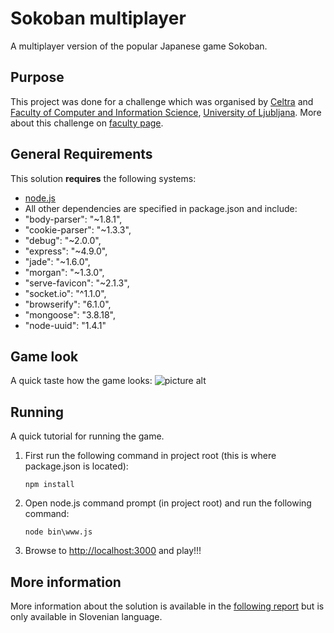 # Sokoban multiplayer
A multiplayer version of the popular Japanese game Sokoban.

## Purpose
This project was done for a challenge which was organised by [Celtra](http://www.celtra.com/) and [Faculty of Computer and Information Science](http://www.fri.uni-lj.si/en/), [University of Ljubljana](http://www.uni-lj.si/eng/). More about this challenge on [faculty page](http://www.fri.uni-lj.si/si/raziskave/studentski_izzivi/celtrin_izziv/).

## General Requirements
This solution **requires** the following systems:
* [node.js](http://nodejs.org/)
* All other dependencies are specified in package.json and include:
 * "body-parser": "~1.8.1",
 * "cookie-parser": "~1.3.3",
 * "debug": "~2.0.0",
 * "express": "~4.9.0",
 * "jade": "~1.6.0",
 * "morgan": "~1.3.0",
 * "serve-favicon": "~2.1.3",
 * "socket.io": "^1.1.0",
 * "browserify": "6.1.0",
 * "mongoose": "3.8.18",
 * "node-uuid": "1.4.1"

## Game look
A quick taste how the game looks:
![picture alt](https://wv0klg.dm2304.livefilestore.com/y2pR2S8gJ62E8gR8oAj-Ttp3P0suIl9cK-Wzf_hR1K1lMA4yFSfPFk8htOYNV60r3kCyFrb3_MDNpy4n23XlYO-YtgucDPZJxjEqef07wVhD6E/sokoban_application.png?psid=1 "Sokoban multiplayer game")

## Running
A quick tutorial for running the game.

1. First run the following command in project root (this is where package.json is located):
   ```
   npm install
   ```
2. Open node.js command prompt (in project root) and run the following command:
   ```
   node bin\www.js
   ```

3. Browse to <http://localhost:3000> and play!!!

## More information
More information about the solution is available in the [following report](https://onedrive.live.com/redir?resid=3CA18FAC4B5A16DF%2170265) but is only available in Slovenian language.
